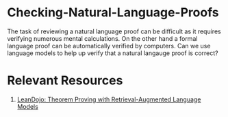# Checking-Natural-Language-Proofs
The task of reviewing a natural language proof can be difficult as it requires verifying numerous mental calculations. On the other hand a formal language proof can be automatically verified by computers. Can we use language models to help up verify that a natural langauge proof is correct? 


# Relevant Resources 

1. [LeanDojo: Theorem Proving with Retrieval-Augmented Language Models](https://arxiv.org/pdf/2306.15626.pdf)
